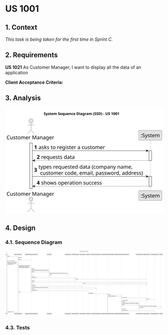 # US 1001

## 1. Context

*This task is being taken for the first time in Sprint C.*

## 2. Requirements

**US 1021** As Customer Manager, I want to display all the data of an application

**Client Acceptance Criteria:**

## 3. Analysis

![SSD](analysis/us1001-RegisterCustomer-SSD.svg)

## 4. Design


### 4.1. Sequence Diagram

![SD](design/us1001-RegisterCustomer-SD.svg)

### 4.3. Tests

```

````